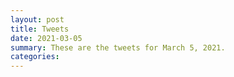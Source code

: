 ```yaml
---
layout: post
title: Tweets
date: 2021-03-05
summary: These are the tweets for March 5, 2021.
categories:
---
```



